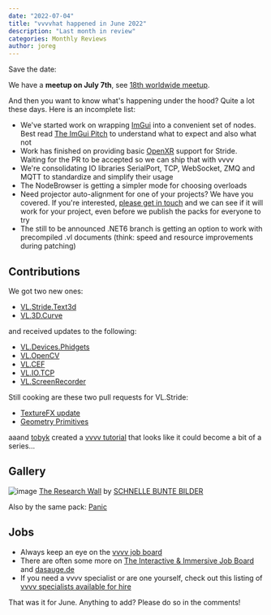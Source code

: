 ```yaml
---
date: "2022-07-04"
title: "vvvvhat happened in June 2022"
description: "Last month in review"
categories: Monthly Reviews
author: joreg
---
```


Save the date:

We have a **meetup on July 7th**, see [18th worldwide meetup](../../2022/18.-vvvv-woldwide-meetup).

And then you want to know what's happening under the hood? Quite a lot these days. Here is an incomplete list:

- We've started work on wrapping [ImGui](https://github.com/ocornut/imgui) into a convenient set of nodes. Best read [The ImGui Pitch](https://github.com/ocornut/imgui#the-pitch) to understand what to expect and also what not
- Work has finished on providing basic [OpenXR](https://www.khronos.org/OpenXR/) support for Stride. Waiting for the PR to be accepted so we can ship that with vvvv
- We're consolidating IO libraries SerialPort, TCP, WebSocket, ZMQ and MQTT to standardize and simplify their usage
- The NodeBrowser is getting a simpler mode for choosing overloads
- Need projector auto-alignment for one of your projects? We have you covered. If you're interested, [please get in touch](mailto:devvvvs@vvvv.org) and we can see if it will work for your project, even before we publish the packs for everyone to try
- The still to be announced .NET6 branch is getting an option to work with precompiled .vl documents (think: speed and resource improvements during patching)

## Contributions
We got two new ones:
* [VL.Stride.Text3d](https://www.nuget.org/packages/VL.Stride.Text3d)
* [VL.3D.Curve](https://www.nuget.org/packages/VL.3D.Curve)

and received updates to the following:
* [VL.Devices.Phidgets](https://www.nuget.org/packages/VL.Devices.Phidgets)
* [VL.OpenCV](https://www.nuget.org/packages/VL.OpenCV)
* [VL.CEF](https://www.nuget.org/packages/VL.CEF)
* [VL.IO.TCP](https://www.nuget.org/packages/VL.IO.TCP)
* [VL.ScreenRecorder](https://www.nuget.org/packages/VL.ScreenRecorder)

Still cooking are these two pull requests for VL.Stride:
* [TextureFX update](https://github.com/vvvv/VL.Stride/pull/565)
* [Geometry Primitives](https://github.com/vvvv/VL.Stride/pull/561)

aaand [tobyk](https://legacy.vvvv.org/users/tobyk) created a [vvvv tutorial](https://youtu.be/RXDRfqLbc74) that looks like it could become a bit of a series...

## Gallery
![image](https://schnellebuntebilder.de/wp-content/uploads/2022/05/210314_hu_labor_12_1920-1280x853.jpg)
[The Research Wall](https://schnellebuntebilder.de/the-research-wall/) by [SCHNELLE BUNTE BILDER](https://schnellebuntebilder.de)

Also by the same pack: [Panic](https://schnellebuntebilder.de/panic/)

## Jobs

- Always keep an eye on the [vvvv job board](https://discourse.vvvv.org/c/jobs)
- There are often some more on [The Interactive & Immersive Job Board](https://jobs.interactiveimmersive.io/?s=vvvv&post_type=job_listing&orderby=date) and [dasauge.de](https://dasauge.de/sta/Vvvv/)
- If you need a vvvv specialist or are one yourself, check out this listing of [vvvv specialists available for hire](https://legacy.vvvv.org/documentation/vvvv-specialists-available-for-hire)

That was it for June. Anything to add? Please do so in the comments!